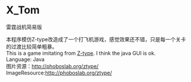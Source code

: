 X_Tom
=====

雷霆战机简易版

本程序模仿Z-type改造成了一个打飞机游戏，感觉效果还不错，只是每一个关卡的过渡比较简单粗暴。<br/>
This is a game imitating from <a href=http://phoboslab.org/ztype/>Z-type</a>. I think the java GUI is ok.
<br/>
Language: Java
<br/>
图片资源：<a href=http://phoboslab.org/ztype/>http://phoboslab.org/ztype/</a>
<br/>
ImageResource:<a href=http://phoboslab.org/ztype/>http://phoboslab.org/ztype/</a>
